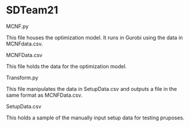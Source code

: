 # SDTeam21

MCNF.py

This file houses the optimization model. It runs in Gurobi using the data in MCNFdata.csv.

MCNFData.csv

This file holds the data for the optimization model. 

Transform.py

This file manipulates the data in SetupData.csv and outputs a file in the same format as MCNFData.csv.

SetupData.csv

This holds a sample of the manually input setup data for testing pruposes.

